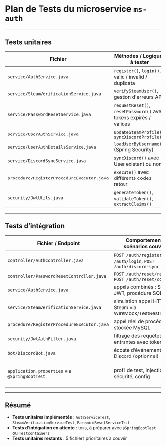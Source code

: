 # Plan de Tests du microservice `ms-auth`

---

## Tests unitaires

| Fichier                                   | Méthodes / Logiques à tester                                      | Testé ? |
|-------------------------------------------|-------------------------------------------------------------------|---------|
| `service/AuthService.java`                | `register()`, `login()`, valid / invalid / duplicata             | ✅      |
| `service/SteamVerificationService.java`   | `verifySteamUser()`, gestion d'erreurs API                       | ✅      |
| `service/PasswordResetService.java`       | `requestReset()`, `resetPassword()` avec tokens expirés / valides | ✅      |
| `service/UserAuthService.java`            | `updateSteamProfile()`, `syncDiscordProfile()`                   | ❌      |
| `service/UserAuthDetailsService.java`     | `loadUserByUsername()` (Spring Security)                         | ❌      |
| `service/DiscordSyncService.java`         | `syncDiscord()` avec User existant ou non                        | ❌      |
| `procedure/RegisterProcedureExecutor.java`| `execute()` avec différents codes retour                         | ❌      |
| `security/JwtUtils.java`                  | `generateToken()`, `validateToken()`, `extractClaims()`          | ❌      |

---

## Tests d’intégration

| Fichier / Endpoint                                 | Comportements / scénarios couverts                                  | Testé ? |
|----------------------------------------------------|----------------------------------------------------------------------|---------|
| `controller/AuthController.java`                   | `POST /auth/register`, `POST /auth/login`, `POST /auth/discord-sync`| ❌      |
| `controller/PasswordResetController.java`          | `POST /auth/reset/request`, `POST /auth/reset/confirm`              | ❌      |
| `service/AuthService.java`                         | appels combinés : Steam, JWT, procédure SQL, repo                   | ✅ (partiel) |
| `service/SteamVerificationService.java`            | simulation appel HTTP Steam via WireMock/TestRestTemplate           | ❌      |
| `procedure/RegisterProcedureExecutor.java`         | appel réel de procédure stockée MySQL                               | ❌      |
| `security/JwtAuthFilter.java`                      | filtrage des requêtes entrantes avec token                          | ❌      |
| `bot/DiscordBot.java`                              | écoute d’événements Discord (optionnel)                             | ❌      |
| `application.properties` via `@SpringBootTest`     | profil de test, injection, sécurité, config                         | ✅ (skipped pour l’instant) |

---

## Résumé

- **Tests unitaires implémentés** : `AuthServiceTest`, `SteamVerificationServiceTest`, `PasswordResetServiceTest`
- **Tests d’intégration en attente** : tous, à préparer avec `@SpringBootTest` ou `Testcontainers`
- **Tests unitaires restants** : 5 fichiers prioritaires à couvrir
